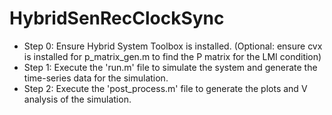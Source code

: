 # HybridSenRecClockSync

- Step 0: Ensure Hybrid System Toolbox is installed. (Optional: ensure cvx is installed for p_matrix_gen.m to find the P matrix for the LMI condition)
- Step 1: Execute the 'run.m' file to simulate the system and generate the time-series data for the simulation.
- Step 2: Execute the 'post_process.m' file to generate the plots and V analysis of the simulation.
